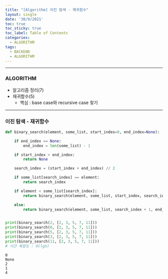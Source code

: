 ```yaml
---
title: "[Algorithm] 이진 탐색 - 재귀함수"
layout: single
date: '30/9/2021'
toc: true
toc_sticky: true
toc_label: Table of Contents
categories:
  - ALGORITHM
tags:
  - BACKEND
  - ALGORITHM
---
```



---
### ALGORITHM
* 알고리즘 정리(7)
* 재귀함수(5)
  * 핵심 : base case와 recursive case 찾기

---

### 이진 탐색 - 재귀함수


```python
def binary_search(element, some_list, start_index=0, end_index=None):

    if end_index == None:
        end_index = len(some_list) - 1

    if start_index > end_index:
        return None

    search_index = (start_index + end_index) // 2

    if some_list[search_index] == element:
        return search_index

    if element < some_list[search_index]:
        return binary_search(element, some_list, start_index, search_index - 1)

    else:
        return binary_search(element, some_list, search_index + 1, end_index)


print(binary_search(2, [2, 3, 5, 7, 11]))
print(binary_search(0, [2, 3, 5, 7, 11]))
print(binary_search(5, [2, 3, 5, 7, 11]))
print(binary_search(3, [2, 3, 5, 7, 11]))
print(binary_search(11, [2, 3, 5, 7, 11]))
# 시간 복잡도 : O(lgn)
```

    0
    None
    2
    1
    4

